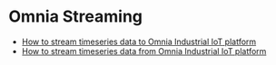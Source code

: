 # Omnia Streaming

* [How to stream timeseries data to Omnia Industrial IoT platform](https://github.com/equinor/OmniaPlant/wiki/Omnia-Streaming)
* [How to stream timeseries data from Omnia Industrial IoT platform](https://github.com/equinor/OmniaPlant/wiki/Streaming-API)
